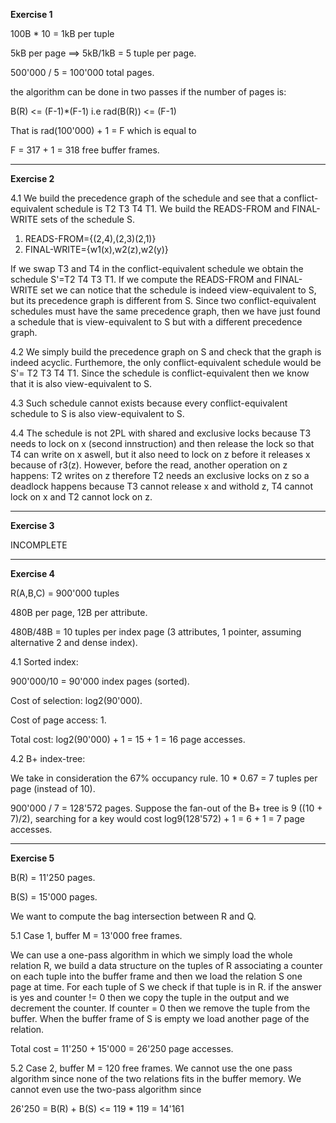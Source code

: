 **Exercise 1**

100B * 10 = 1kB per tuple

5kB per page ==&gt; 5kB/1kB = 5 tuple per page.

500'000 / 5 = 100'000 total pages.

the algorithm can be done in two passes if the number of pages is:

B(R) &lt;= (F-1)*(F-1) i.e rad(B(R)) &lt;= (F-1) 

That is rad(100'000) + 1 =  F which is equal to 

F = 317 + 1 = 318 free buffer frames.
***
**Exercise 2**

4.1 We build the precedence graph of the schedule and see that a conflict-equivalent schedule is T2 T3 T4 T1.
We build the READS-FROM and FINAL-WRITE sets of the schedule S.

 1. READS-FROM={(2,4),(2,3)(2,1)}
 2. FINAL-WRITE={w1(x),w2(z),w2(y)}

If we swap T3 and T4 in the conflict-equivalent schedule we obtain the schedule S'=T2 T4 T3 T1. If we compute the READS-FROM and FINAL-WRITE set we can notice that the schedule is indeed view-equivalent to S, but its precedence graph is different from S. Since two conflict-equivalent schedules must have the same precedence graph, then we have just found a schedule that is view-equivalent to S but with a different precedence graph.

4.2 We simply build the precedence graph on S and check that the graph is indeed acyclic. Furthemore, the only conflict-equivalent schedule would be S'= T2 T3 T4 T1. Since the schedule is conflict-equivalent then we know that it is also view-equivalent to S.

4.3 Such schedule cannot exists because every conflict-equivalent schedule to S is also view-equivalent to S. 

4.4 The schedule is not 2PL with shared and exclusive locks because T3 needs to lock on x (second innstruction) and then release the lock so that T4 can write on x aswell, but it also need to lock on z before it releases x because of r3(z). However, before the read, another operation on z happens: T2 writes on z therefore T2 needs an exclusive locks on z so a deadlock happens because T3 cannot release x and withold z, T4 cannot lock on x and T2 cannot lock on z.
***
**Exercise 3**

INCOMPLETE

***
**Exercise 4**

R(A,B,C) = 900'000 tuples

480B per page, 12B per attribute.

480B/48B = 10 tuples per index page (3 attributes, 1 pointer, assuming alternative 2 and dense index).

4.1 Sorted index:

900'000/10 = 90'000 index pages (sorted).

Cost of selection: log2(90'000).

Cost of page access: 1.

Total cost: log2(90'000) + 1 = 15 + 1 = 16 page accesses.

4.2 B+ index-tree:

We take in consideration the 67% occupancy rule. 10 * 0.67 = 7 tuples per page (instead of 10).

900'000 / 7 = 128'572 pages. Suppose the fan-out of the B+ tree is 9 ((10 + 7)/2), searching for a key would cost 
log9(128'572) + 1 = 6 + 1 = 7 page accesses.
***
**Exercise 5**

B(R) = 11'250 pages.

B(S) = 15'000 pages.

We want to compute the bag intersection between R and Q.

5.1 Case 1, buffer M = 13'000 free frames. 

We can use a one-pass algorithm in which we simply load the whole relation R, we build a data structure on the tuples of R associating a counter on each tuple into the buffer frame and then we load the relation S one page at time. For each tuple of S we check if that tuple is in R. if the answer is yes and counter != 0 then we copy the tuple in the output and we decrement the counter. If counter = 0 then we remove the tuple from the buffer. When the buffer frame of S is empty we load another page of the relation. 

Total cost = 11'250 + 15'000 = 26'250 page accesses.

5.2 Case 2, buffer M = 120 free frames. We cannot use the one pass algorithm since none of the two relations fits in the buffer memory. We cannot even use the two-pass algorithm since 

26'250 = B(R) + B(S) &lt;= 119 * 119 = 14'161